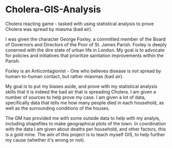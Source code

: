 # Cholera-GIS-Analysis
Cholera reacting game - tasked with using statistical analysis to prove Cholera was spread by miasma (bad air).

I was given the character George Foxley, a committed member of the Board of Governors and Directors of the Poor of St. James Parish. Foxley is deeply conerned with the dire state of urban life in London. My goal is to advocate for policies and initiatives that prioritize sanitation improvements within the Parish. 

Foxley is an Anticontagionist - One who believes disease is not spread by human-to-human contact, but rather miasmas (bad air).

My goal is to put my biases aside, and prove with my statistical analysis skills that it is indeed the bad air that is spreading Cholera. I am given a number of sources to help prove my case. I am given a lot of data, specifically data that tells me how many people died in each household, as well as the surrounding conditions of the houses. 

The GM has provided me with some outside data to help with my analyis, including shapefiles to make geographical plots of the town. In coordination with the data I am given about deaths per household, and other factors, this is a gold mine. The aim of this project is to teach myself GIS, to help further my cause (whether it's wrong or not). 

